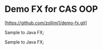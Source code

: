 # Demo FX for CAS OOP

[https://github.com/zollimi1/demo-fx.git]

Sample to Java FX;

Sample to Java FX;